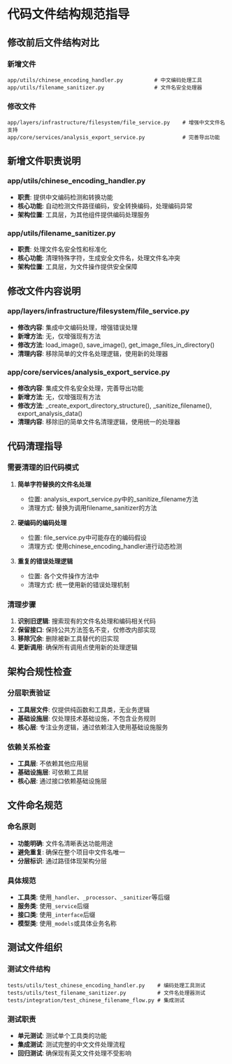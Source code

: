 # 代码文件结构规范指导

## 修改前后文件结构对比

### 新增文件

```
app/utils/chinese_encoding_handler.py          # 中文编码处理工具
app/utils/filename_sanitizer.py                # 文件名安全处理器
```

### 修改文件

```
app/layers/infrastructure/filesystem/file_service.py    # 增强中文文件名支持
app/core/services/analysis_export_service.py            # 完善导出功能
```

## 新增文件职责说明

### app/utils/chinese_encoding_handler.py
- **职责**: 提供中文编码检测和转换功能
- **核心功能**: 自动检测文件路径编码，安全转换编码，处理编码异常
- **架构位置**: 工具层，为其他组件提供编码处理服务

### app/utils/filename_sanitizer.py
- **职责**: 处理文件名安全性和标准化
- **核心功能**: 清理特殊字符，生成安全文件名，处理文件名冲突
- **架构位置**: 工具层，为文件操作提供安全保障

## 修改文件内容说明

### app/layers/infrastructure/filesystem/file_service.py
- **修改内容**: 集成中文编码处理，增强错误处理
- **新增方法**: 无，仅增强现有方法
- **修改方法**: load_image(), save_image(), get_image_files_in_directory()
- **清理内容**: 移除简单的文件名处理逻辑，使用新的处理器

### app/core/services/analysis_export_service.py
- **修改内容**: 集成文件名安全处理，完善导出功能
- **新增方法**: 无，仅增强现有方法
- **修改方法**: _create_export_directory_structure(), _sanitize_filename(), export_analysis_data()
- **清理内容**: 移除旧的简单文件名清理逻辑，使用统一的处理器

## 代码清理指导

### 需要清理的旧代码模式

1. **简单字符替换的文件名处理**
   - 位置: analysis_export_service.py中的_sanitize_filename方法
   - 清理方式: 替换为调用filename_sanitizer的方法

2. **硬编码的编码处理**
   - 位置: file_service.py中可能存在的编码假设
   - 清理方式: 使用chinese_encoding_handler进行动态检测

3. **重复的错误处理逻辑**
   - 位置: 各个文件操作方法中
   - 清理方式: 统一使用新的错误处理机制

### 清理步骤

1. **识别旧逻辑**: 搜索现有的文件名处理和编码相关代码
2. **保留接口**: 保持公共方法签名不变，仅修改内部实现
3. **移除冗余**: 删除被新工具替代的旧实现
4. **更新调用**: 确保所有调用点使用新的处理逻辑

## 架构合规性检查

### 分层职责验证

- **工具层文件**: 仅提供纯函数和工具类，无业务逻辑
- **基础设施层**: 仅处理技术基础设施，不包含业务规则
- **核心层**: 专注业务逻辑，通过依赖注入使用基础设施服务

### 依赖关系检查

- **工具层**: 不依赖其他应用层
- **基础设施层**: 可依赖工具层
- **核心层**: 通过接口依赖基础设施层

## 文件命名规范

### 命名原则

- **功能明确**: 文件名清晰表达功能用途
- **避免重复**: 确保在整个项目中文件名唯一
- **分层标识**: 通过路径体现架构分层

### 具体规范

- **工具类**: 使用`_handler`、`_processor`、`_sanitizer`等后缀
- **服务类**: 使用`_service`后缀
- **接口类**: 使用`_interface`后缀
- **模型类**: 使用`_models`或具体业务名称

## 测试文件组织

### 测试文件结构

```
tests/utils/test_chinese_encoding_handler.py    # 编码处理工具测试
tests/utils/test_filename_sanitizer.py          # 文件名处理器测试
tests/integration/test_chinese_filename_flow.py # 集成测试
```

### 测试职责

- **单元测试**: 测试单个工具类的功能
- **集成测试**: 测试完整的中文文件处理流程
- **回归测试**: 确保现有英文文件处理不受影响